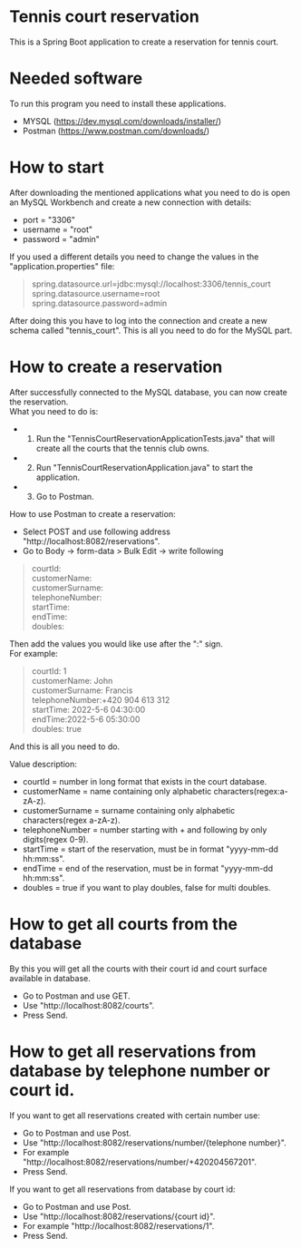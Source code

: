 # Tennis court reservation
This is a Spring Boot application to create a reservation for tennis court.

# Needed software
To run this program you need to install these applications.
  - MYSQL (https://dev.mysql.com/downloads/installer/)
  - Postman (https://www.postman.com/downloads/)

# How to start
After downloading the mentioned applications what you need to do is open an MySQL Workbench and create a new connection
with details:
  - port =  "3306"
  - username =  "root" 
  - password = "admin"
  
If you used a different details you need to change the values in the "application.properties" file:
> spring.datasource.url=jdbc:mysql://localhost:3306/tennis_court<br />
spring.datasource.username=root<br />
spring.datasource.password=admin<br />

After doing this you have to log into the connection and create a new schema called "tennis_court".
This is all you need to do for the MySQL part.

# How to create a reservation
After successfully connected to the MySQL database, you can now create the reservation.<br />
What you need to do is: <br />
  - 1. Run the "TennisCourtReservationApplicationTests.java" that will create all the courts that the tennis club owns.
  - 2. Run "TennisCourtReservationApplication.java" to start the application.
  - 3. Go to Postman.

How to use Postman to create a reservation:
  - Select POST and use following address "http://localhost:8082/reservations".
  - Go to Body -> form-data > Bulk Edit -> write following <br />
> courtId:<br />
customerName:<br />
customerSurname:<br />
telephoneNumber:<br />
startTime:<br />
endTime:<br />
doubles:<br />

Then add the values you would like use after the ":" sign.<br />
For example:
> courtId: 1<br />
customerName: John<br />
customerSurname: Francis<br />
telephoneNumber:+420 904 613 312<br />
startTime: 2022-5-6 04:30:00<br />
endTime:2022-5-6 05:30:00 <br />
doubles: true<br />

And this is all you need to do.

Value description:
  - courtId = number in long format that exists in the court database.
  - customerName = name containing only alphabetic characters(regex:a-zA-z).
  - customerSurname = surname containing only alphabetic characters(regex a-zA-z).
  - telephoneNumber = number starting with + and following by only digits(regex 0-9).
  - startTime = start of the reservation, must be in format "yyyy-mm-dd hh:mm:ss".
  - endTime = end of the reservation, must be in format "yyyy-mm-dd hh:mm:ss".
  - doubles = true if you want to play doubles, false for multi doubles.
 
# How to get all courts from the database
By this you will get all the courts with their court id and court surface available in database.
  - Go to Postman and use GET.
  - Use "http://localhost:8082/courts".
  - Press Send.
  
# How to get all reservations from database by telephone number or court id.
If you want to get all reservations created with certain number use:
  - Go to Postman and use Post.
  - Use "http://localhost:8082/reservations/number/{telephone number}".
  - For example "http://localhost:8082/reservations/number/+420204567201".
  - Press Send.<br />
  
If you want to get all reservations from database by court id:
  - Go to Postman and use Post.
  - Use "http://localhost:8082/reservations/{court id}".
  - For example "http://localhost:8082/reservations/1".
  - Press Send.<br />
  

  




  
